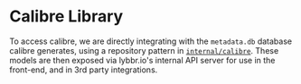 # Calibre Library

To access calibre, we are directly integrating with the `metadata.db` database calibre generates, using a repository pattern in [`internal/calibre`](internal/calibre/). These models are then exposed via lybbr.io's internal API server for use in the front-end, and in 3rd party integrations.
